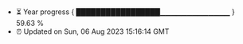 - ⏳ Year progress { █████████████████▁▁▁▁▁▁▁▁▁▁▁▁▁ } 59.63 %
- ⏰ Updated on Sun, 06 Aug 2023 15:16:14 GMT

